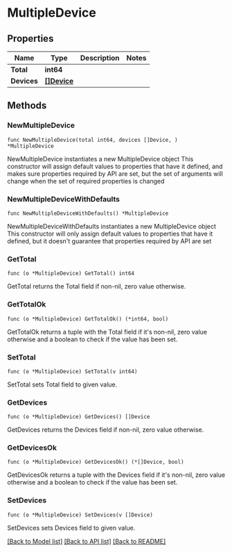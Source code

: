 # MultipleDevice

## Properties

Name | Type | Description | Notes
------------ | ------------- | ------------- | -------------
**Total** | **int64** |  | 
**Devices** | [**[]Device**](Device.md) |  | 

## Methods

### NewMultipleDevice

`func NewMultipleDevice(total int64, devices []Device, ) *MultipleDevice`

NewMultipleDevice instantiates a new MultipleDevice object
This constructor will assign default values to properties that have it defined,
and makes sure properties required by API are set, but the set of arguments
will change when the set of required properties is changed

### NewMultipleDeviceWithDefaults

`func NewMultipleDeviceWithDefaults() *MultipleDevice`

NewMultipleDeviceWithDefaults instantiates a new MultipleDevice object
This constructor will only assign default values to properties that have it defined,
but it doesn't guarantee that properties required by API are set

### GetTotal

`func (o *MultipleDevice) GetTotal() int64`

GetTotal returns the Total field if non-nil, zero value otherwise.

### GetTotalOk

`func (o *MultipleDevice) GetTotalOk() (*int64, bool)`

GetTotalOk returns a tuple with the Total field if it's non-nil, zero value otherwise
and a boolean to check if the value has been set.

### SetTotal

`func (o *MultipleDevice) SetTotal(v int64)`

SetTotal sets Total field to given value.


### GetDevices

`func (o *MultipleDevice) GetDevices() []Device`

GetDevices returns the Devices field if non-nil, zero value otherwise.

### GetDevicesOk

`func (o *MultipleDevice) GetDevicesOk() (*[]Device, bool)`

GetDevicesOk returns a tuple with the Devices field if it's non-nil, zero value otherwise
and a boolean to check if the value has been set.

### SetDevices

`func (o *MultipleDevice) SetDevices(v []Device)`

SetDevices sets Devices field to given value.



[[Back to Model list]](../README.md#documentation-for-models) [[Back to API list]](../README.md#documentation-for-api-endpoints) [[Back to README]](../README.md)


